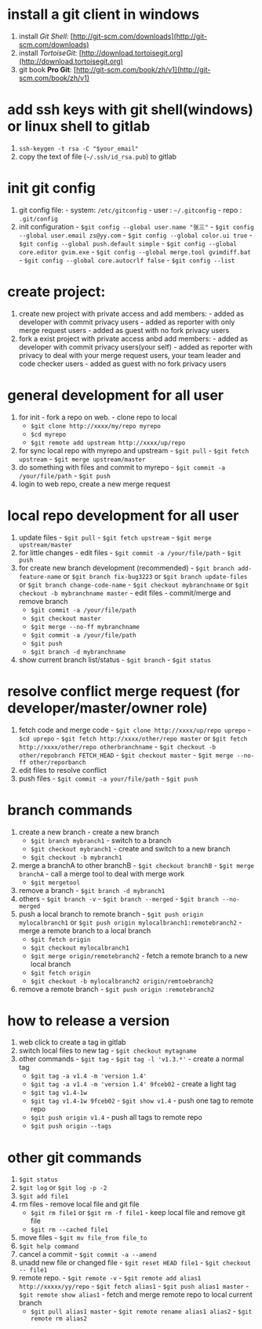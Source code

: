 install a git client in windows
===============================================================
  1. install *Git Shell*: [http://git-scm.com/downloads](http://git-scm.com/downloads)
  2. install *TortoiseGit*: [http://download.tortoisegit.org](http://download.tortoisegit.org)
  3. git book **Pro Git**: [http://git-scm.com/book/zh/v1](http://git-scm.com/book/zh/v1)


add ssh keys with git shell(windows) or linux shell to gitlab
===============================================================
  1. `ssh-keygen -t rsa -C "$your_email"`
  2. copy the text of file (`~/.ssh/id_rsa.pub`) to gitlab


init git config
===============================================================
  1. git config file:
    - system: `/etc/gitconfig`
    - user  : `~/.gitconfig`
    - repo  : `.git/config`
  2. init configuration
    - `$git config --global user.name "张三"`
    - `$git config --global user.email zs@yy.com`
    - `$git config --global color.ui true`
    - `$git config --global push.default simple`
    - `$git config --global core.editor gvim.exe`
    - `$git config --global merge.tool gvimdiff.bat`
    - `$git config --global core.autocrlf false`
    - `$git config --list`

create project:
===============================================================
  1. create new project with private access and add members:
    - added as developer with commit privacy users
    - added as reporter with only merge request users
    - added as guest with no fork privacy users
  2. fork a exist project with private access anbd add members:
    - added as developer with commit privacy users(your self)
    - added as reporter with privacy to deal with your merge request users, 
      your team leader and code checker users
    - added as guest with no fork privacy users


general development for all user
===============================================================
  1. for init
    - fork a repo on web.
    - clone repo to local 
       * `$git clone http://xxxx/my/repo myrepo`
       * `$cd myrepo`
       * `$git remote add upstream http://xxxx/up/repo`
  2. for sync local repo with myrepo and upstream
    - `$git pull`
    - `$git fetch upstream`
    - `$git merge upstream/master`
  3. do something with files and commit to myrepo
    - `$git commit -a /your/file/path`
    - `$git push`
  4. login to web repo, create a new merge request


local repo development for all user
===============================================================
  1. update files
    - `$git pull`
    - `$git fetch upstream`
    - `$git merge upstream/master`
  2. for little changes 
    - edit files
    - `$git commit -a /your/file/path`
    - `$git push`
  3. for create new branch development (recommended)
    - `$git branch add-feature-name`
        or `$git branch fix-bug3223`
        or `$git branch update-files`
        or `$git branch change-code-name`
    - `$git checkout mybranchname`
        or `$git checkout -b mybranchname master`
    - edit files
    - commit/merge and remove branch
      * `$git commit -a /your/file/path`
      * `$git checkout master`
      * `$git merge --no-ff mybranchname`
      * `$git commit -a /your/file/path`
      * `$git push`
      * `$git branch -d mybranchname`
  4. show current branch list/status
    - `$git branch`
    - `$git status`
  

resolve conflict merge request (for developer/master/owner role)
===============================================================
  1. fetch code and merge code
    - `$git clone http://xxxx/up/repo uprepo`
    - `$cd uprepo`
    - `$git fetch http://xxxx/other/repo master`
         or `$git fetch http://xxxx/other/repo otherbranchname`
    - `$git checkout -b other/repobranch FETCH_HEAD`
    - `$git checkout master`
    - `$git merge --no-ff other/reporbanch`
  2. edit files to resolve conflict
  3. push files
    - `$git commit -a your/file/path`
    - `$git push`


branch commands
===============================================================
  1. create a new branch
    - create a new branch
      * `$git branch mybranch1`
    - switch to a branch
      * `$git checkout mybranch1`
    - create and switch to a new branch
      * `$git checkout -b mybranch1`
  2. merge a branchA to other branchB
    - `$git checkout branchB`
    - `$git merge branchA`
    - call a merge tool to deal with merge work
      * `$git mergetool`
  3. remove a branch
    - `$git branch -d mybranch1`
  4. others
    - `$git branch -v`
    - `$git branch --merged`
    - `$git branch --no-merged`
  5. push a local branch to remote branch
    - `$git push origin mylocalbranch1`
        or `$git push origin mylocalbranch1:remotebranch2`
    - merge a remote branch to a local branch
      * `$git fetch origin`
      * `$git checkout mylocalbranch1`
      * `$git merge origin/remotebranch2`
    - fetch a remote branch to a new local branch
      * `$git fetch origin`
      * `$git checkout -b mylocalbranch2 origin/remtoebranch2`
  6. remove a remote branch
    - `$git push origin :remotebranch2`


how to release a version
===============================================================
  1. web click to create a tag in gitlab
  2. switch local files to new tag 
    - `$git checkout mytagname`
  3. other commands
    - `$git tag`
    - `$git tag -l 'v1.3.*'`
    - create a normal tag 
      * `$git tag -a v1.4 -m 'version 1.4' `
      * `$git tag -a v1.4 -m 'version 1.4' 9fceb02`
    - create a light tag
      * `$git tag v1.4-1w`
      * `$git tag v1.4-1w 9fceb02`
    - `$git show v1.4`
    - push one tag to remote repo
      * `$git push origin v1.4`
    - push all tags to remote repo
      * `$git push origin --tags`


other git commands
===============================================================
  1. `$git status`
  2. `$git log`
     or `$git log -p -2`
  3. `$git add file1`
  4. rm files
    - remove local file and git file
      * `$git rm file1`
        or `$git rm -f file1`
    - keep local file and remove git file
      * `$git rm --cached file1`
  5. move files
    - `$git mv file_from file_to`
  6. `$git help command`
  7. cancel a commit
    - `$git commit -a --amend`
  8. unadd new file or changed file
    - `$git reset HEAD file1`
    - `$git checkout -- file1`
  9. remote repo.
    - `$git remote -v`
    - `$git remote add alias1 http://xxxxx/yy/repo`
    - `$git fetch alias1`
    - `$git push alias1 master`
    - `$git remote show alias1`
    - fetch and merge remote repo to local current branch 
      * `$git pull alias1 master`
    - `$git remote rename alias1 alias2`
    - `$git remote rm alias2`
